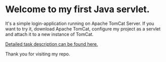 # Welcome to my first Java servlet.

It's a simple login-application running on Apache TomCat Server.
If you want to try it, download Apache TomCat,
configure my project as a servlet
and attach it to a new instance of TomCat.

[Detailed task description can be found here.](Description.md)

Thank you for visiting my repo.
